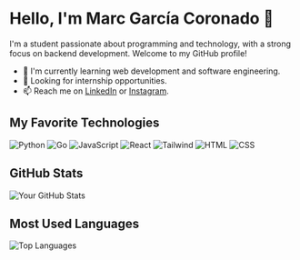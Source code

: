# Hello, I'm Marc García Coronado 👋

I'm a student passionate about programming and technology, with a strong focus on backend development. Welcome to my GitHub profile!

- 🌱 I'm currently learning web development and software engineering.
- 💼 Looking for internship opportunities.
- 📫 Reach me on [LinkedIn](https://www.linkedin.com/in/marc-garcia-coronado-1585ba292) or [Instagram](https://www.instagram.com/marcgarciiiaax/).

## My Favorite Technologies
![Python](https://img.shields.io/badge/Python-3776AB?style=for-the-badge&logo=python&logoColor=white)
![Go](https://img.shields.io/badge/Go-00ADD8?style=for-the-badge&logo=go&logoColor=white)
![JavaScript](https://img.shields.io/badge/JavaScript-F7DF1E?style=for-the-badge&logo=javascript&logoColor=black)
![React](https://img.shields.io/badge/React-61DAFB?style=for-the-badge&logo=react&logoColor=white)
![Tailwind](https://img.shields.io/badge/Tailwind%20CSS-38B2AC?style=for-the-badge&logo=tailwind-css&logoColor=white)
![HTML](https://img.shields.io/badge/HTML5-E34F26?style=for-the-badge&logo=html5&logoColor=white)
![CSS](https://img.shields.io/badge/CSS3-1572B6?style=for-the-badge&logo=css3&logoColor=white)

## GitHub Stats

![Your GitHub Stats](https://github-readme-stats.vercel.app/api?username=Marc-Garcia-Coronado&show_icons=true)

## Most Used Languages

![Top Languages](https://github-readme-stats.vercel.app/api/top-langs/?username=Marc-Garcia-Coronado)
